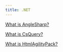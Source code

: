 ```yaml
---
title: .NET
---
```


[What is AngleSharp?](what-is-angle-sharp)

[What is CsQuery?](what-is-cs-query)

[What is HtmlAgilityPack?](what-is-html-agility-pack)
